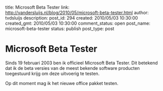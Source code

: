 title: Microsoft Beta Tester
link: http://vandersluijs.nl/blog/2010/05/microsoft-beta-tester.html
author: tvdsluijs
description: 
post_id: 294
created: 2010/05/03 10:30:00
created_gmt: 2010/05/03 10:30:00
comment_status: open
post_name: microsoft-beta-tester
status: publish
post_type: post

# Microsoft Beta Tester

Sinds 19 februari 2003 ben ik officieel Microsoft Beta Tester. Dit betekend dat ik de beta versies van de meest bekende software producten toegestuurd krijg om deze uitvoerig te testen.   
  
Op dit moment mag ik het nieuwe office pakket testen.